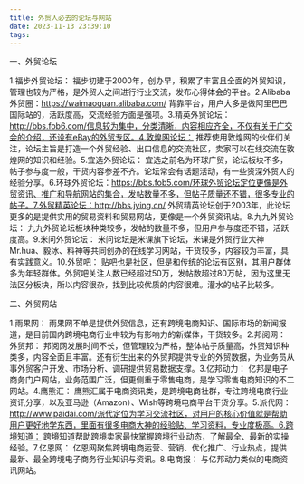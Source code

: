 ```yaml
---
title: 外贸人必去的论坛与网站
date: 2023-11-13 23:39:10
tags:
---
```

一、外贸论坛

1.福步外贸论坛： 福步初建于2000年，创办早，积累了丰富且全面的外贸知识，管理也较为严格，是外贸人之间进行行业交流，发布心得体会的平台。2.Alibaba外贸圈：https://waimaoquan.alibaba.com/ 背靠平台，用户大多是做阿里巴巴国际站的，活跃度高，交流经验方面是强项。3.精英外贸论坛：http://bbs.fob6.com/信息较为集中，分类清晰，内容相应齐全，不仅有关于广交会的介绍，还设有eBay的外贸专区。4.敦煌网论坛： 推荐使用敦煌网的伙伴们关注，论坛主旨是打造一个外贸经验、出口信息的交流社区，卖家可以在线交流在敦煌网的知识和经验。5.宜选外贸论坛： 宜选之前名为环球广贸，论坛板块不多，帖子参与度一般，干货内容参差不齐。论坛常会有话题活动，有一些资深外贸人的经验分享。6.环球外贸论坛：https://bbs.fob5.com/环球外贸论坛定位更像是外贸资讯、推广和导航网站的集合，发帖数量不多，但帖子质量还不错，很多专业的帖子。7.外贸精英论坛：http://bbs.jying.cn/ 外贸精英论坛创于2003年，此论坛更多的是提供实用的贸易资料和贸易网站，更像是一个外贸资讯站。8.九九外贸论坛： 九九外贸论坛板块种类较多，发帖的数量不多，但用户参与度还不错，活跃度高。9.米问外贸论坛： 米问论坛是米课旗下论坛，米课是外贸行业大神Mr.hua、毅冰、料神等共同创办的在线学习网站，干货较多，内容较为丰富，具有实践意义。10.外贸吧： 贴吧也是社区，但是和传统的论坛有区别，其用户群体多为年轻群体。外贸吧关注人数已经超过50万，发帖数超过80万帖，因为这里无法区分板块，所以内容很杂，找到比较优质的内容很难。灌水的帖子比较多。

二、外贸网站

1.雨果网： 雨果网不单是提供外贸信息，还有跨境电商知识、国际市场的新闻报道，是目前国内跨境电商行业中较为有影响力的新媒体，干货较多。2.邦阅网： 外贸邦： 邦阅网发展时间不长，但管理较为严格，整体帖子质量高，外贸知识种类多，内容全面且丰富。还有衍生出来的外贸邦提供专业的外贸数据，为业务员从事外贸客户开发、市场分析、调研提供贸易数据支撑。3.亿邦动力： 亿邦是电子商务门户网站，业务范围广泛，但更侧重于零售电商，是学习零售电商知识的不二网站。4.鹰熊汇： 鹰熊汇属于电商资讯类，是跨境电商社群，专注跨境电商行业资讯分享，以及亚马逊（Amazon）、Wish等跨境电商平台干货分享。5.派代网：http://www.paidai.com/派代定位为学习交流社区，对用户的核心价值就是帮助用户更好地学东西，里面有很多电商大神的经验贴、学习资料，专业度极高。6.跨境知道： 跨境知道帮助跨境卖家最快掌握跨境行业动态，了解最全、最新的实操经验。7.亿恩网： 亿恩网聚焦跨境电商运营、营销、优化推广、行业热点，提供最新、最全跨境电子商务行业知识与资讯。8.电商报： 与亿邦动力类似的电商资讯网站。